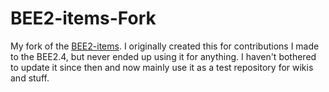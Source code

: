 # BEE2-items-Fork

My fork of the [BEE2-items](https://github.com/BEEmod/BEE2-items). I originally created this for contributions I made to the BEE2.4, but never ended up using it for anything. I haven't bothered to update it since then and now mainly use it as a test repository for wikis and stuff.
